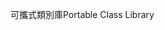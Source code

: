 <span data-ttu-id="908b2-101">可攜式類別庫</span><span class="sxs-lookup"><span data-stu-id="908b2-101">Portable Class Library</span></span>